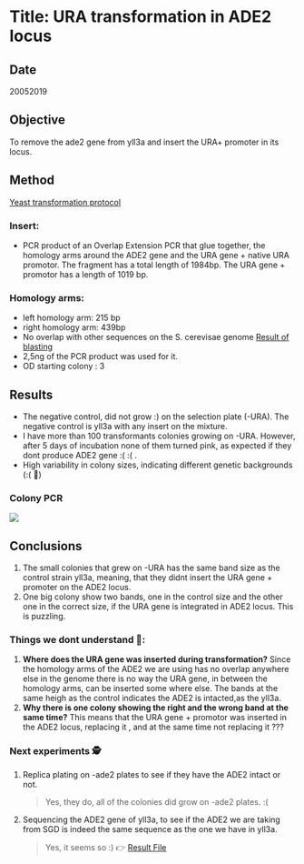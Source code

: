 # Title: URA transformation in ADE2 locus

## Date
20052019
## Objective
To remove the ade2 gene from yll3a and insert the URA+ promoter in its locus.
## Method
[Yeast transformation protocol](C:/Users/linigodelacruz/Documents/PhD_2018/Documentation/SATAY/Yeast_transformation/Protocol_Yeast_Transformation.pdf)

### Insert:
 * PCR product of an Overlap Extension PCR that glue together, the homology arms around the ADE2 gene and the URA gene + native URA promotor. The fragment has a total length of 1984bp. The URA gene + promotor has a length of 1019 bp.

### Homology arms:
* left homology arm: 215 bp
* right homology arm: 439bp
* No overlap with other sequences on the S. cerevisae genome [Result of blasting](https://blast.ncbi.nlm.nih.gov/Blast.cgi)
* 2,5ng of the PCR product was used for it.
* OD starting colony : 3

## Results
* The negative control, did not grow :) on the selection plate (-URA). The negative control is yll3a  with any insert on the mixture.
* I have more than 100 transformants colonies growing on -URA. However, after 5 days of incubation none of them turned pink, as expected if they dont produce ADE2 gene :( :( .
* High variability in colony sizes, indicating different genetic backgrounds (:( 🤔)
### Colony PCR

![](../Images/colony_pcr_gel.png)
## Conclusions

1. The small colonies that grew on -URA has the same band size as the control strain yll3a, meaning, that they didnt insert the URA gene + promoter on the ADE2 locus.
2. One big colony show two bands, one in the control size and the other one in the correct size, if the URA gene is integrated in ADE2 locus. This is puzzling.

### Things we dont understand 🤔:
1. **Where does the URA gene was inserted during transformation?** Since the homology arms of the ADE2 we are using has no overlap anywhere else in the genome there is no way the URA gene, in between the homology arms, can be inserted some where else. The bands at the same heigh as the control indicates the ADE2 is intacted,as the yll3a.
2. **Why there is one colony showing the right and the wrong band at the same time?** This means that the URA gene + promotor  was inserted in the ADE2 locus, replacing it , and at the same time not replacing it ???

### Next experiments 🕵️‍
1. Replica plating on -ade2 plates to see if they have the ADE2 intact or not.
   > Yes, they do, all of the colonies did grow on -ade2 plates. :(

2. Sequencing the ADE2 gene of yll3a,  to see if the ADE2 we are taking from SGD is indeed the same sequence as the one we have in yll3a.
   > Yes, it seems so :) 👉  [Result File](C:\Users\linigodelacruz\Documents\PhD_2018\Documentation\Journal\journal\2019-06)
